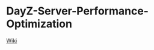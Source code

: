 # DayZ-Server-Performance-Optimization

[Wiki](https://github.com/inkihh/DayZ-Server-Performance-Optimization/wiki)
